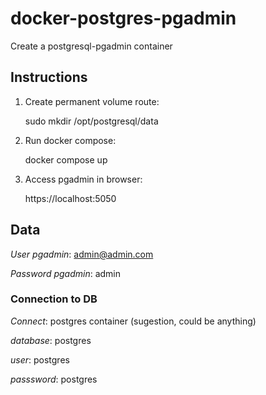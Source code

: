 # docker-postgres-pgadmin

Create a postgresql-pgadmin container

## Instructions

1. Create permanent volume route:

    sudo mkdir /opt/postgresql/data


2. Run docker compose:

    docker compose up


3. Access pgadmin in browser:

    https://localhost:5050


## Data

*User pgadmin*: admin@admin.com

*Password pgadmin*: admin


### Connection to DB

*Connect*: postgres container    (sugestion, could be anything)

*database*: postgres

*user*: postgres

*passsword*: postgres
